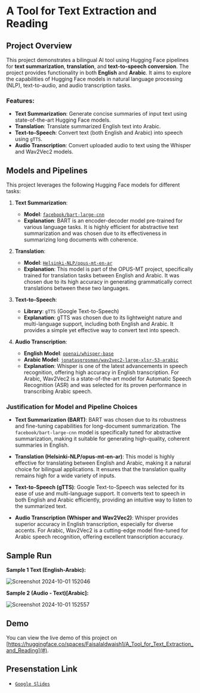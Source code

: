 # A Tool for Text Extraction and Reading

## Project Overview

This project demonstrates a bilingual AI tool using Hugging Face pipelines for **text summarization**, **translation**, and **text-to-speech conversion**. The project provides functionality in both **English** and **Arabic**. It aims to explore the capabilities of Hugging Face models in natural language processing (NLP), text-to-audio, and audio transcription tasks.

### Features:
- **Text Summarization**: Generate concise summaries of input text using state-of-the-art Hugging Face models.
- **Translation**: Translate summarized English text into Arabic.
- **Text-to-Speech**: Convert text (both English and Arabic) into speech using `gTTS`.
- **Audio Transcription**: Convert uploaded audio to text using the Whisper and Wav2Vec2 models.
  
## Models and Pipelines

This project leverages the following Hugging Face models for different tasks:

1. **Text Summarization**:
   - **Model**: [`facebook/bart-large-cnn`](https://huggingface.co/facebook/bart-large-cnn)
   - **Explanation**: BART is an encoder-decoder model pre-trained for various language tasks. It is highly efficient for abstractive text summarization and was chosen due to its effectiveness in summarizing long documents with coherence.
   
2. **Translation**:
   - **Model**: [`Helsinki-NLP/opus-mt-en-ar`](https://huggingface.co/Helsinki-NLP/opus-mt-en-ar)
   - **Explanation**: This model is part of the OPUS-MT project, specifically trained for translation tasks between English and Arabic. It was chosen due to its high accuracy in generating grammatically correct translations between these two languages.

3. **Text-to-Speech**:
   - **Library**: `gTTS` (Google Text-to-Speech)
   - **Explanation**: gTTS was chosen due to its lightweight nature and multi-language support, including both English and Arabic. It provides a simple yet effective way to convert text into speech.

4. **Audio Transcription**:
   - **English Model**: [`openai/whisper-base`](https://huggingface.co/openai/whisper-base)
   - **Arabic Model**: [`jonatasgrosman/wav2vec2-large-xlsr-53-arabic`](https://huggingface.co/jonatasgrosman/wav2vec2-large-xlsr-53-arabic)
   - **Explanation**: Whisper is one of the latest advancements in speech recognition, offering high accuracy in English transcription. For Arabic, Wav2Vec2 is a state-of-the-art model for Automatic Speech Recognition (ASR) and was selected for its proven performance in transcribing Arabic speech.

### Justification for Model and Pipeline Choices

- **Text Summarization (BART)**: BART was chosen due to its robustness and fine-tuning capabilities for long-document summarization. The `facebook/bart-large-cnn` model is specifically tuned for abstractive summarization, making it suitable for generating high-quality, coherent summaries in English.
  
- **Translation (Helsinki-NLP/opus-mt-en-ar)**: This model is highly effective for translating between English and Arabic, making it a natural choice for bilingual applications. It ensures that the translation quality remains high for a wide variety of inputs.

- **Text-to-Speech (gTTS)**: Google Text-to-Speech was selected for its ease of use and multi-language support. It converts text to speech in both English and Arabic efficiently, providing an intuitive way to listen to the summarized text.

- **Audio Transcription (Whisper and Wav2Vec2)**: Whisper provides superior accuracy in English transcription, especially for diverse accents. For Arabic, Wav2Vec2 is a cutting-edge model fine-tuned for Arabic speech recognition, offering excellent transcription accuracy.


## Sample Run 

**Sample 1  Text (English-Arabic):**

![Screenshot 2024-10-01 152046](https://github.com/user-attachments/assets/8b480587-310f-45dc-9903-70ecd6dd6feb)

**Sample 2 (Audio - Text)[Arabic]:**

![Screenshot 2024-10-01 152557](https://github.com/user-attachments/assets/2ec0d441-68a3-4141-9cee-ce41750e52bb)

## Demo
You can view the live demo of this project on [https://huggingface.co/spaces/Faisalaldwaish1/A_Tool_for_Text_Extraction_and_Reading](#).

## Presenstation Link
- [`Google Slides`](https://docs.google.com/presentation/d/1csnTqCqBjsmVmruqe7W-cSrLqkad8YsOxaVWsxYRYzQ/edit?usp=sharing)
